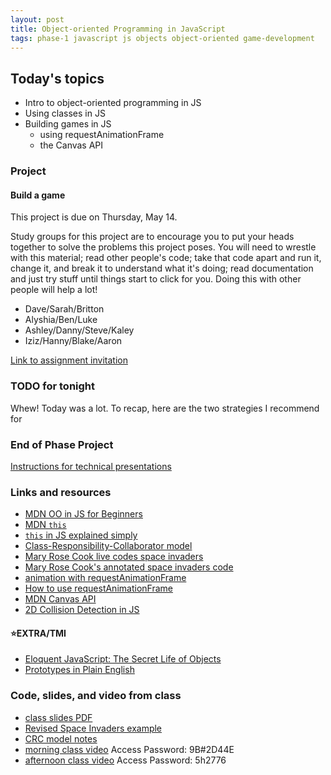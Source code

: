 ```yaml
---
layout: post
title: Object-oriented Programming in JavaScript
tags: phase-1 javascript js objects object-oriented game-development
---
```


## Today's topics

- Intro to object-oriented programming in JS
- Using classes in JS
- Building games in JS
  - using requestAnimationFrame
  - the Canvas API

### Project
#### Build a game

This project is due on Thursday, May 14.

Study groups for this project are to encourage you to put your heads together to solve the problems this project poses. You will need to wrestle with this material; read other people's code; take that code apart and run it, change it, and break it to understand what it's doing; read documentation and just try stuff until things start to click for you. Doing this with other people will help a lot!

- Dave/Sarah/Britton
- Alyshia/Ben/Luke
- Ashley/Danny/Steve/Kaley
- Iziz/Hanny/Blake/Aaron

[Link to assignment invitation](https://classroom.github.com/a/64pNGNQk)

### TODO for tonight

Whew! Today was a lot. To recap, here are the two strategies I recommend for

### End of Phase Project

[Instructions for technical presentations](https://github.com/momentum-team-1/technical-presentations)

### Links and resources

- [MDN OO in JS for Beginners](https://developer.mozilla.org/en-US/docs/Learn/JavaScript/Objects/Object-oriented_JS)
- [MDN `this`](https://developer.mozilla.org/en-US/docs/Web/JavaScript/Reference/Operators/this#The_bind_method)
- [`this` in JS explained simply](https://medium.com/@NinjaJavaScript/javascript-this-keyword-explained-simply-e90762d4945d)
- [Class-Responsibility-Collaborator model](http://agilemodeling.com/artifacts/crcModel.htm)
- [Mary Rose Cook live codes space invaders](https://youtu.be/hbKN-9o5_Z0)
- [Mary Rose Cook's annotated space invaders code](http://annotated-code.maryrosecook.com/space-invaders/docs/space-invaders.html)
- [animation with requestAnimationFrame](https://til.hashrocket.com/posts/2xrlebqs8v--requestanimationframe-should-call-itself)
- [How to use requestAnimationFrame](https://gomakethings.com/how-to-use-requestanimationframe-with-vanilla-js/)
- [MDN Canvas API](https://developer.mozilla.org/en-US/docs/Web/API/Canvas_API)
- [2D Collision Detection in JS](https://developer.mozilla.org/en-US/docs/Games/Techniques/2D_collision_detection)

#### ⭐️EXTRA/TMI

- [Eloquent JavaScript: The Secret Life of Objects](https://eloquentjavascript.net/06_object.html)
- [Prototypes in Plain English](http://sporto.github.io/blog/2013/02/22/a-plain-english-guide-to-javascript-prototypes/)


### Code, slides, and video from class

- [class slides PDF](../slide-decks/js-oo.pdf)
- [Revised Space Invaders example](https://github.com/momentum-team-1/examples/tree/master/space-invaders)
- [CRC model notes](https://github.com/momentum-team-1/examples/tree/master/js-game-design)
- [morning class video](https://us02web.zoom.us/rec/share/z51IIK7ZzVhLHKeQ2FjvX4wgMpqmaaa8gSkdrPIMyB6X5al4UpfjCGORN26001OK) Access Password: 9B#2D44E
- [afternoon class video](https://us02web.zoom.us/rec/share/udYodamuqWNObNLxzALGXbAcNI2meaa80XBL-_Vey-MwgYaTjhyY8NjjWxMkrCo) Access Password: 5h$2$776
